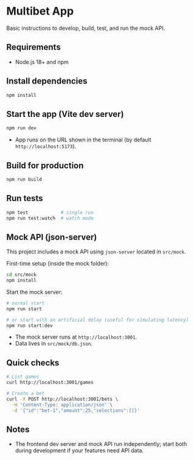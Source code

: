 # Multibet App

Basic instructions to develop, build, test, and run the mock API.

## Requirements

- Node.js 18+ and npm

## Install dependencies

```bash
npm install
```

## Start the app (Vite dev server)

```bash
npm run dev
```

- App runs on the URL shown in the terminal (by default `http://localhost:5173`).

## Build for production

```bash
npm run build
```

## Run tests

```bash
npm test            # single run
npm run test:watch  # watch mode
```

## Mock API (json-server)

This project includes a mock API using `json-server` located in `src/mock`.

First-time setup (inside the mock folder):

```bash
cd src/mock
npm install
```

Start the mock server:

```bash
# normal start
npm run start

# or start with an artificial delay (useful for simulating latency)
npm run start:dev
```

- The mock server runs at `http://localhost:3001`.
- Data lives in `src/mock/db.json`.

## Quick checks

```bash
# List games
curl http://localhost:3001/games

# Create a bet
curl -X POST http://localhost:3001/bets \
  -H 'Content-Type: application/json' \
  -d '{"id":"bet-1","amount":25,"selections":[]}'
```

## Notes

- The frontend dev server and mock API run independently; start both during development if your features need API data.
